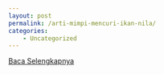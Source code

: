 ```yaml
---
layout: post
permalink: /arti-mimpi-mencuri-ikan-nila/
categories:
    - Uncategorized
---
```


[Baca Selengkapnya](/03)